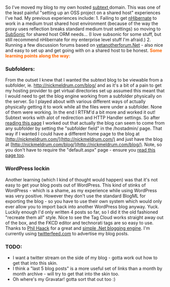 ﻿So I've moved my blog to my own hosted [subtext ](http://subtextproject.com/)domain. This was one of the least painful "setting up an OSS project on a shared host" experiences I've had.  My previous experiences include: 1. Failing to get [nHibernate](https://www.hibernate.org/343.html) to work in a medium trust shared host environment (because of the way the proxy uses reflection breaks standard medium trust settings) so moving to [SubSonic](http://www.subsonicproject.com/) for shared host ORM needs... (I love subsonic for some stuff, but still recommend nHibernate for my enterprise level stuff I'm afraid.) 2. Running a few discussion forums based on [yetanotherforum.Net](http://www.yetanotherforum.net/) - also nice and easy to set up and get going with on a shared host to be honest.  <span style="color: #ff6600; font-weight: bold;">Some learning points along the way:

### Subfolders:

From the outset I knew that I wanted the subtext blog to be viewable from a subfolder, ie. http://nickmeldrum.com/blog/ and as it's a bit of a pain to get my hosting provider to get virtual directories set up assumed this meant that I would need to get the blog engine working from a subfolder physically on the server.  So I played about with various different ways of actually physically getting it to work while all the files were under a subfolder. None of them were working. In the end I RTFM'd a bit more and worked it out!  Subtext works with alot of redirection and HTTP Handler settings. So after [reading this page](http://code.google.com/p/subtext/wiki/UrlBlogMapping) I worked out that actually the blog can seem to come from any subfolder by setting the "subfolder field" in the /hostadmin/ page. That way if I wanted I could have a different home page to the blog at [http://nickmeldrum.com/](http://nickmeldrum.com/) and just have the blog at [http://nickmeldrum.com/blog/](http://nickmeldrum.com/blog/).  Note, so you don't have to require the "default.aspx" page - ensure you [read this page too](http://subtextproject.com/Configuring-a-Custom-404-Page.ashx).

### WordPress lockin

Another learning (which I kind of thought would happen) was that it's not easy to get your blog posts out of WordPress. This kind of stinks of WordPress - which is a shame, as my experience while using WordPress was very positive. However they don't use the standard BlogML for exporting the blog - so you have to use their own system which would only ever allow you to import back into another WordPress blog anyway. Yuck.  Luckily enough I'd only written 4 posts so far, so I did it the old fashioned "recreate them all" style.  Nice to see the Tag Cloud works straight away out of the box, and the FKCD editor and technorati tags are so easy to use.  Thanks to [Phil Haack](http://haacked.com/Default.aspx) for a great and [simple .Net blogging engine](http://subtextproject.com/).  I'm currently using [twitterfeed.com](http://twitterfeed.com/) to advertise my blog posts.

### TODO:

*   I want a twitter stream on the side of my blog - gotta work out how to get that into this skin.
*   I think a "last 5 blog posts" is a more useful set of links than a month by month archive - will try to get that into the skin too.
*   Oh where's my Gravatar! gotta sort that out too :)